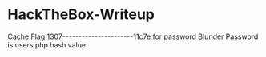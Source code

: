 # HackTheBox-Writeup

Cache Flag 1307----------------------11c7e for password
Blunder Password is users.php hash value

